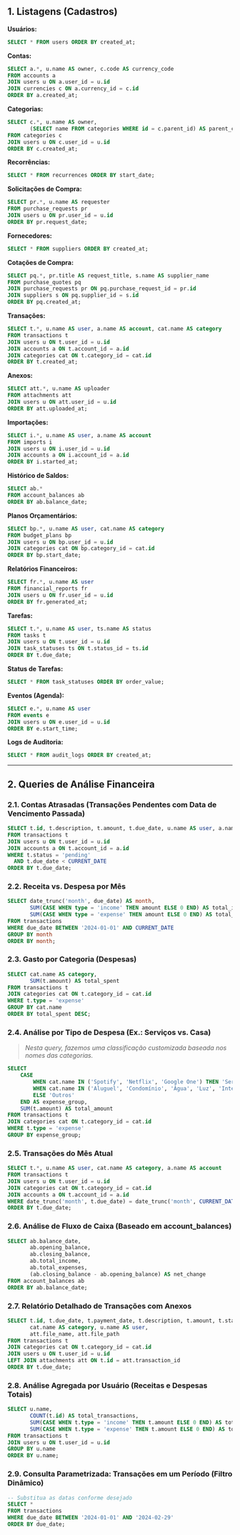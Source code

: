 
## 1. Listagens (Cadastros)

**Usuários:**
```sql
SELECT * FROM users ORDER BY created_at;
```

**Contas:**
```sql
SELECT a.*, u.name AS owner, c.code AS currency_code
FROM accounts a
JOIN users u ON a.user_id = u.id
JOIN currencies c ON a.currency_id = c.id
ORDER BY a.created_at;
```

**Categorias:**
```sql
SELECT c.*, u.name AS owner,
       (SELECT name FROM categories WHERE id = c.parent_id) AS parent_category
FROM categories c
JOIN users u ON c.user_id = u.id
ORDER BY c.created_at;
```

**Recorrências:**
```sql
SELECT * FROM recurrences ORDER BY start_date;
```

**Solicitações de Compra:**
```sql
SELECT pr.*, u.name AS requester
FROM purchase_requests pr
JOIN users u ON pr.user_id = u.id
ORDER BY pr.request_date;
```

**Fornecedores:**
```sql
SELECT * FROM suppliers ORDER BY created_at;
```

**Cotações de Compra:**
```sql
SELECT pq.*, pr.title AS request_title, s.name AS supplier_name
FROM purchase_quotes pq
JOIN purchase_requests pr ON pq.purchase_request_id = pr.id
JOIN suppliers s ON pq.supplier_id = s.id
ORDER BY pq.created_at;
```

**Transações:**
```sql
SELECT t.*, u.name AS user, a.name AS account, cat.name AS category
FROM transactions t
JOIN users u ON t.user_id = u.id
JOIN accounts a ON t.account_id = a.id
JOIN categories cat ON t.category_id = cat.id
ORDER BY t.created_at;
```

**Anexos:**
```sql
SELECT att.*, u.name AS uploader
FROM attachments att
JOIN users u ON att.user_id = u.id
ORDER BY att.uploaded_at;
```

**Importações:**
```sql
SELECT i.*, u.name AS user, a.name AS account
FROM imports i
JOIN users u ON i.user_id = u.id
JOIN accounts a ON i.account_id = a.id
ORDER BY i.started_at;
```

**Histórico de Saldos:**
```sql
SELECT ab.*
FROM account_balances ab
ORDER BY ab.balance_date;
```

**Planos Orçamentários:**
```sql
SELECT bp.*, u.name AS user, cat.name AS category
FROM budget_plans bp
JOIN users u ON bp.user_id = u.id
JOIN categories cat ON bp.category_id = cat.id
ORDER BY bp.start_date;
```

**Relatórios Financeiros:**
```sql
SELECT fr.*, u.name AS user
FROM financial_reports fr
JOIN users u ON fr.user_id = u.id
ORDER BY fr.generated_at;
```

**Tarefas:**
```sql
SELECT t.*, u.name AS user, ts.name AS status
FROM tasks t
JOIN users u ON t.user_id = u.id
JOIN task_statuses ts ON t.status_id = ts.id
ORDER BY t.due_date;
```

**Status de Tarefas:**
```sql
SELECT * FROM task_statuses ORDER BY order_value;
```

**Eventos (Agenda):**
```sql
SELECT e.*, u.name AS user
FROM events e
JOIN users u ON e.user_id = u.id
ORDER BY e.start_time;
```

**Logs de Auditoria:**
```sql
SELECT * FROM audit_logs ORDER BY created_at;
```

---

## 2. Queries de Análise Financeira

### 2.1. Contas Atrasadas (Transações Pendentes com Data de Vencimento Passada)
```sql
SELECT t.id, t.description, t.amount, t.due_date, u.name AS user, a.name AS account
FROM transactions t
JOIN users u ON t.user_id = u.id
JOIN accounts a ON t.account_id = a.id
WHERE t.status = 'pending'
  AND t.due_date < CURRENT_DATE
ORDER BY t.due_date;
```

### 2.2. Receita vs. Despesa por Mês
```sql
SELECT date_trunc('month', due_date) AS month,
       SUM(CASE WHEN type = 'income' THEN amount ELSE 0 END) AS total_income,
       SUM(CASE WHEN type = 'expense' THEN amount ELSE 0 END) AS total_expense
FROM transactions
WHERE due_date BETWEEN '2024-01-01' AND CURRENT_DATE
GROUP BY month
ORDER BY month;
```

### 2.3. Gasto por Categoria (Despesas)
```sql
SELECT cat.name AS category,
       SUM(t.amount) AS total_spent
FROM transactions t
JOIN categories cat ON t.category_id = cat.id
WHERE t.type = 'expense'
GROUP BY cat.name
ORDER BY total_spent DESC;
```

### 2.4. Análise por Tipo de Despesa (Ex.: Serviços vs. Casa)
> *Nesta query, fazemos uma classificação customizada baseada nos nomes das categorias.*
```sql
SELECT 
    CASE 
        WHEN cat.name IN ('Spotify', 'Netflix', 'Google One') THEN 'Serviços'
        WHEN cat.name IN ('Aluguel', 'Condomínio', 'Água', 'Luz', 'Internet', 'Mercado') THEN 'Casa'
        ELSE 'Outros'
    END AS expense_group,
    SUM(t.amount) AS total_amount
FROM transactions t
JOIN categories cat ON t.category_id = cat.id
WHERE t.type = 'expense'
GROUP BY expense_group;
```

### 2.5. Transações do Mês Atual
```sql
SELECT t.*, u.name AS user, cat.name AS category, a.name AS account
FROM transactions t
JOIN users u ON t.user_id = u.id
JOIN categories cat ON t.category_id = cat.id
JOIN accounts a ON t.account_id = a.id
WHERE date_trunc('month', t.due_date) = date_trunc('month', CURRENT_DATE)
ORDER BY t.due_date;
```

### 2.6. Análise de Fluxo de Caixa (Baseado em account_balances)
```sql
SELECT ab.balance_date,
       ab.opening_balance,
       ab.closing_balance,
       ab.total_income,
       ab.total_expenses,
       (ab.closing_balance - ab.opening_balance) AS net_change
FROM account_balances ab
ORDER BY ab.balance_date;
```

### 2.7. Relatório Detalhado de Transações com Anexos
```sql
SELECT t.id, t.due_date, t.payment_date, t.description, t.amount, t.status,
       cat.name AS category, u.name AS user,
       att.file_name, att.file_path
FROM transactions t
JOIN categories cat ON t.category_id = cat.id
JOIN users u ON t.user_id = u.id
LEFT JOIN attachments att ON t.id = att.transaction_id
ORDER BY t.due_date;
```

### 2.8. Análise Agregada por Usuário (Receitas e Despesas Totais)
```sql
SELECT u.name,
       COUNT(t.id) AS total_transactions,
       SUM(CASE WHEN t.type = 'income' THEN t.amount ELSE 0 END) AS total_income,
       SUM(CASE WHEN t.type = 'expense' THEN t.amount ELSE 0 END) AS total_expenses
FROM transactions t
JOIN users u ON t.user_id = u.id
GROUP BY u.name
ORDER BY u.name;
```

### 2.9. Consulta Parametrizada: Transações em um Período (Filtro Dinâmico)
```sql
-- Substitua as datas conforme desejado
SELECT *
FROM transactions
WHERE due_date BETWEEN '2024-01-01' AND '2024-02-29'
ORDER BY due_date;
```
